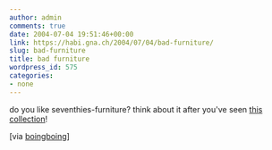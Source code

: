 ```yaml
---
author: admin
comments: true
date: 2004-07-04 19:51:46+00:00
link: https://habi.gna.ch/2004/07/04/bad-furniture/
slug: bad-furniture
title: bad furniture
wordpress_id: 575
categories:
- none
---
```


do you like seventhies-furniture? think about it after you've seen [this collection](http://www.omodern.com/Eurobad/euro.html)!

[via [boingboing](https://boingboing.net/2004/06/28/70s_eurofurnishings_.html)]
